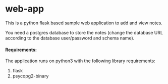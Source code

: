# web-app

This is a python flask based sample web application to add and view notes.

You need a postgres database to store the notes (change the database URL according to the database user/password and schema name).

#### Requirements:
The application runs on python3 with the following library requirements:
1. flask
2. psycopg2-binary
